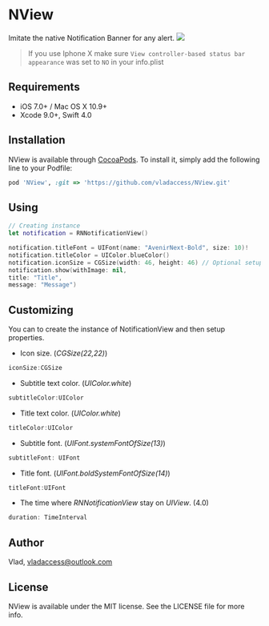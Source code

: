 # NView
Imitate the native Notification Banner for any alert.
[![](https://raw.githubusercontent.com/vladaccess/NView/master/example.png ) ](https://raw.githubusercontent.com/vladaccess/NView/master/example.png)
> If you use Iphone X make sure `View controller-based status bar appearance` was set to `NO` in your info.plist


## Requirements
* iOS 7.0+ / Mac OS X 10.9+
* Xcode 9.0+, Swift 4.0

## Installation

NView is available through [CocoaPods](https://cocoapods.org). To install
it, simply add the following line to your Podfile:

```ruby
pod 'NView', :git => 'https://github.com/vladaccess/NView.git'
```

## Using
```swift
// Creating instance
let notification = RNNotificationView()

notification.titleFont = UIFont(name: "AvenirNext-Bold", size: 10)!
notification.titleColor = UIColor.blueColor()
notification.iconSize = CGSize(width: 46, height: 46) // Optional setup
notification.show(withImage: nil,
title: "Title",
message: "Message")
```

## Customizing
You can to create the instance of NotificationView and then setup properties.
* Icon size. (*CGSize(22,22)*)
```swift
iconSize:CGSize
```
* Subtitle text color. (*UIColor.white*)
```swift
subtitleColor:UIColor
```
* Title text color. (*UIColor.white*)
```swift
titleColor:UIColor
```
* Subtitle font. (*UIFont.systemFontOfSize(13)*)
```swift
subtitleFont: UIFont
```
* Title font. (*UIFont.boldSystemFontOfSize(14)*)
```swift
titleFont:UIFont
```
* The time where *RNNotificationView* stay on *UIView*. (4.0)
```swift
duration: TimeInterval
```


## Author

Vlad, vladaccess@outlook.com

## License

NView is available under the MIT license. See the LICENSE file for more info.
